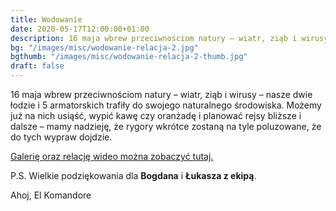 ```yaml
---
title: Wodowanie
date: 2020-05-17T12:00:00+01:00
description: 16 maja wbrew przeciwnościom natury – wiatr, ziąb i wirusy – nasze dwie łodzie i 5 armatorskich trafiły do swojego naturalnego środowiska.
bg: "/images/misc/wodowanie-relacja-2.jpg"
bgthumb: "/images/misc/wodowanie-relacja-2-thumb.jpg"
draft: false
---
```


16 maja wbrew przeciwnościom natury – wiatr, ziąb i wirusy – nasze dwie łodzie i 5 armatorskich trafiły do swojego naturalnego środowiska.
Możemy już na nich usiąść, wypić kawę czy oranżadę i planować rejsy bliższe i dalsze – mamy nadzieję, że rygory wkrótce zostaną na tyle poluzowane, że do tych wypraw dojdzie.

[Galerię oraz relację wideo można zobaczyć tutaj.](https://klubmorski.pl/galerie/wodowanie-maj-2020/)

P.S. Wielkie podziękowania dla **Bogdana** i **Łukasza z ekipą**.

Ahoj,
El Komandore
